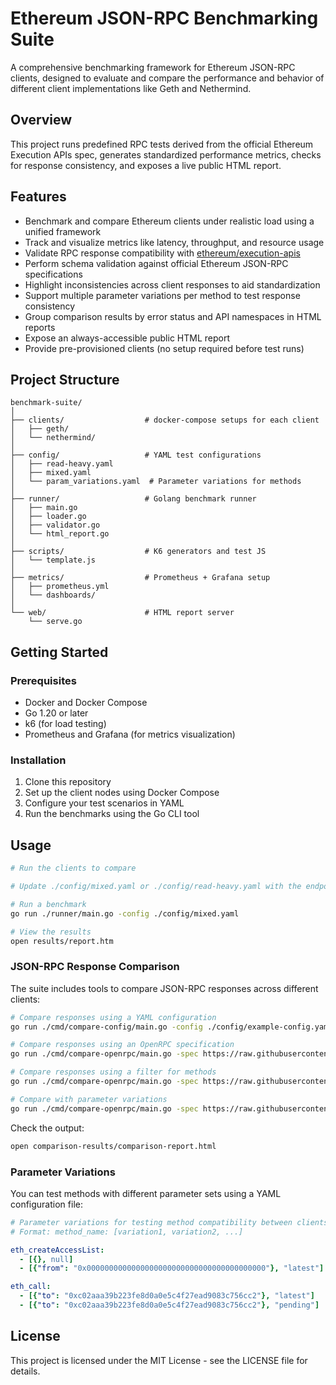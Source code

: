 # Ethereum JSON-RPC Benchmarking Suite

A comprehensive benchmarking framework for Ethereum JSON-RPC clients, designed to evaluate and compare the performance and behavior of different client implementations like Geth and Nethermind.

## Overview

This project runs predefined RPC tests derived from the official Ethereum Execution APIs spec, generates standardized performance metrics, checks for response consistency, and exposes a live public HTML report.

## Features

- Benchmark and compare Ethereum clients under realistic load using a unified framework
- Track and visualize metrics like latency, throughput, and resource usage
- Validate RPC response compatibility with [ethereum/execution-apis](https://github.com/ethereum/execution-apis)
- Perform schema validation against official Ethereum JSON-RPC specifications
- Highlight inconsistencies across client responses to aid standardization
- Support multiple parameter variations per method to test response consistency
- Group comparison results by error status and API namespaces in HTML reports
- Expose an always-accessible public HTML report
- Provide pre-provisioned clients (no setup required before test runs)

## Project Structure

```
benchmark-suite/
│
├── clients/                  # docker-compose setups for each client
│   ├── geth/
│   └── nethermind/
│
├── config/                   # YAML test configurations
│   ├── read-heavy.yaml
│   ├── mixed.yaml
│   └── param_variations.yaml  # Parameter variations for methods
│
├── runner/                   # Golang benchmark runner
│   ├── main.go
│   ├── loader.go
│   ├── validator.go
│   └── html_report.go
│
├── scripts/                  # K6 generators and test JS
│   └── template.js
│
├── metrics/                  # Prometheus + Grafana setup
│   ├── prometheus.yml
│   └── dashboards/
│
└── web/                      # HTML report server
    └── serve.go
```

## Getting Started

### Prerequisites

- Docker and Docker Compose
- Go 1.20 or later
- k6 (for load testing)
- Prometheus and Grafana (for metrics visualization)

### Installation

1. Clone this repository
2. Set up the client nodes using Docker Compose
3. Configure your test scenarios in YAML
4. Run the benchmarks using the Go CLI tool

## Usage

```bash
# Run the clients to compare

# Update ./config/mixed.yaml or ./config/read-heavy.yaml with the endpoints to the nodes

# Run a benchmark
go run ./runner/main.go -config ./config/mixed.yaml

# View the results
open results/report.htm
```

### JSON-RPC Response Comparison

The suite includes tools to compare JSON-RPC responses across different clients:

```bash
# Compare responses using a YAML configuration
go run ./cmd/compare-config/main.go -config ./config/example-config.yaml

# Compare responses using an OpenRPC specification
go run ./cmd/compare-openrpc/main.go -spec https://raw.githubusercontent.com/ethereum/execution-apis/main/openrpc.json -clients "geth:http://localhost:8545,erigon:http://localhost:8546"

# Compare responses using a filter for methods
go run ./cmd/compare-openrpc/main.go -spec https://raw.githubusercontent.com/ethereum/execution-apis/main/openrpc.json -clients "geth:http://localhost:8545,erigon:http://localhost:8546" -filter "eth_call"

# Compare with parameter variations
go run ./cmd/compare-openrpc/main.go -spec https://raw.githubusercontent.com/ethereum/execution-apis/main/openrpc.json -variations ./config/param_variations.yaml -clients "geth:http://localhost:8545,erigon:http://localhost:8546"
```

Check the output:
```bash
open comparison-results/comparison-report.html
```


### Parameter Variations

You can test methods with different parameter sets using a YAML configuration file:

```yaml
# Parameter variations for testing method compatibility between clients
# Format: method_name: [variation1, variation2, ...]

eth_createAccessList:
  - [{}, null]
  - [{"from": "0x0000000000000000000000000000000000000000"}, "latest"]

eth_call:
  - [{"to": "0xc02aaa39b223fe8d0a0e5c4f27ead9083c756cc2"}, "latest"]
  - [{"to": "0xc02aaa39b223fe8d0a0e5c4f27ead9083c756cc2"}, "pending"]
```

## License

This project is licensed under the MIT License - see the LICENSE file for details.
